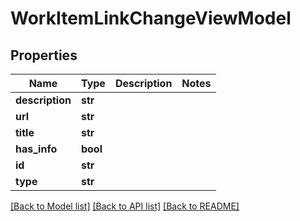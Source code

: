 # WorkItemLinkChangeViewModel


## Properties
Name | Type | Description | Notes
------------ | ------------- | ------------- | -------------
**description** | **str** |  | 
**url** | **str** |  | 
**title** | **str** |  | 
**has_info** | **bool** |  | 
**id** | **str** |  | 
**type** | **str** |  | 

[[Back to Model list]](../README.md#documentation-for-models) [[Back to API list]](../README.md#documentation-for-api-endpoints) [[Back to README]](../README.md)


